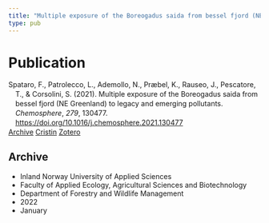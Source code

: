 ```yaml
---
title: "Multiple exposure of the Boreogadus saida from bessel fjord (NE Greenland) to legacy and emerging pollutants"
type: pub
---
```

<h1>Publication</h1>
<article id="csl-bib-container-JAEH3SDA" class="csl-bib-container">
  <div class="csl-bib-body" style="line-height: 1.35; padding-left: 1em; text-indent:-1em;">
  <div class="csl-entry">Spataro, F., Patrolecco, L., Ademollo, N., Pr&#xE6;bel, K., Rauseo, J., Pescatore, T., &amp; Corsolini, S. (2021). Multiple exposure of the Boreogadus saida from bessel fjord (NE Greenland) to legacy and emerging pollutants. <i>Chemosphere</i>, <i>279</i>, 130477. <a href="https://doi.org/10.1016/j.chemosphere.2021.130477">https://doi.org/10.1016/j.chemosphere.2021.130477</a></div>
</div>
  <div class="csl-bib-buttons">
    <a href="#taxonomy-article-JAEH3SDA" class="csl-bib-button">Archive</a>
    <a href="https://app.cristin.no/results/show.jsf?id=1974309" alt="Cristin URL" class="csl-bib-button">Cristin</a>
    <a href="http://zotero.org/groups/5022929/items/JAEH3SDA" alt="Zotero URL" class="csl-bib-button">Zotero</a>
  </div>
  <div id="csl-bib-meta-container-JAEH3SDA"></div>
</article>
<div id="csl-bib-meta-JAEH3SDA" class="csl-bib-meta">
  <article id="taxonomy-article-JAEH3SDA" class="taxonomy-article">
    <h1>Archive</h1>
    <ul>
      <li>Inland Norway University of Applied Sciences</li>
      <li>Faculty of Applied Ecology, Agricultural Sciences and Biotechnology</li>
      <li>Department of Forestry and Wildlife Management</li>
      <li>2022</li>
      <li>January</li>
    </ul>
  </article>
</div>

